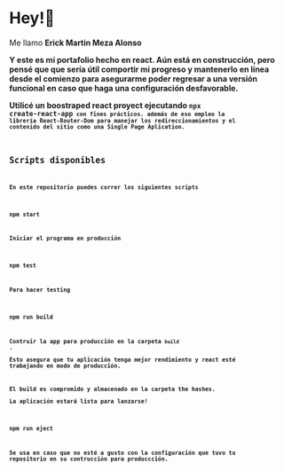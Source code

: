 # Hey!👋

Me llamo <b>Erick Martin Meza Alonso<b/>

Y este es mi portafolio hecho en react.
Aún está en construcción, pero pensé que que sería útil comportir mi progreso y mantenerlo en línea desde el comienzo para asegurarme poder regresar a una versión funcional en caso que haga una configuración desfavorable.

Utilicé un boostraped react proyect ejecutando <code>npx create-react-app<code/> con fines prácticos.
además de eso empleo la librería React-Router-Dom para manejar los redireccionamientos y el contenido del sitio como una Single Page Aplication.
## Scripts disponibles

En este repositorio puedes correr los siguientes scripts

### `npm start`
Iniciar el programa en producción 

### `npm test`
Para hacer testing

### `npm run build`

Contruir la app para producción en la carpeta `build` .\
Esto asegura que tu aplicación tenga mejor rendimiento y react esté trabajando en modo de producción.

El build es compromido y almacenado en la carpeta the hashes.\
La aplicación estará lista para lanzarse!



### `npm run eject`

Se usa en caso que no esté a gusto con la configuración que tuvo tu repositorio en su contrucción para produccción.

